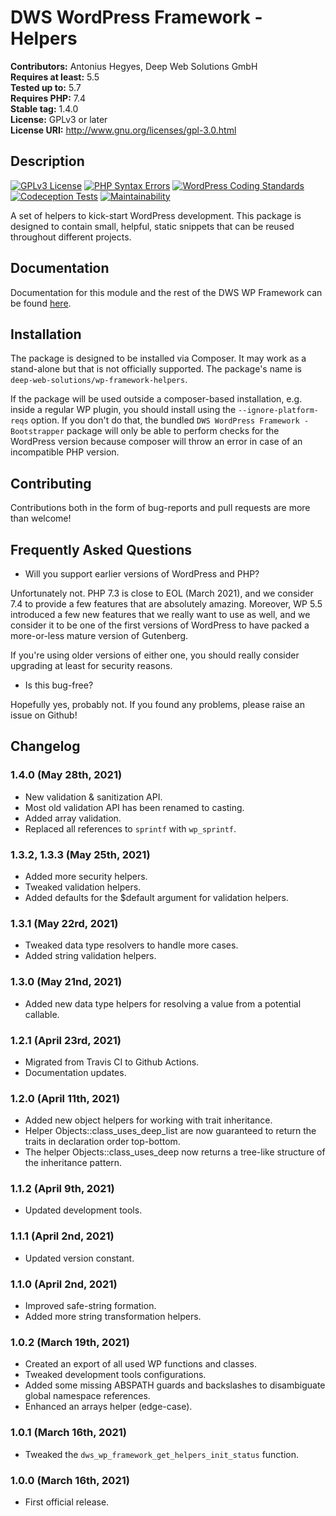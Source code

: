 # DWS WordPress Framework - Helpers

**Contributors:** Antonius Hegyes, Deep Web Solutions GmbH  
**Requires at least:** 5.5  
**Tested up to:** 5.7  
**Requires PHP:** 7.4  
**Stable tag:** 1.4.0  
**License:** GPLv3 or later  
**License URI:** http://www.gnu.org/licenses/gpl-3.0.html  


## Description

[![GPLv3 License](https://img.shields.io/badge/License-GPL%20v3-yellow.svg)](https://opensource.org/licenses/)
[![PHP Syntax Errors](https://github.com/deep-web-solutions/wordpress-framework-helpers/actions/workflows/php-syntax-errors.yml/badge.svg)](https://github.com/deep-web-solutions/wordpress-framework-helpers/actions/workflows/php-syntax-errors.yml)
[![WordPress Coding Standards](https://github.com/deep-web-solutions/wordpress-framework-helpers/actions/workflows/wordpress-coding-standards.yml/badge.svg)](https://github.com/deep-web-solutions/wordpress-framework-helpers/actions/workflows/wordpress-coding-standards.yml)
[![Codeception Tests](https://github.com/deep-web-solutions/wordpress-framework-helpers/actions/workflows/codeception-tests.yml/badge.svg)](https://github.com/deep-web-solutions/wordpress-framework-helpers/actions/workflows/codeception-tests.yml)
[![Maintainability](https://api.codeclimate.com/v1/badges/b777a17778d2969dfa84/maintainability)](https://codeclimate.com/github/deep-web-solutions/wordpress-framework-helpers/maintainability)

A set of helpers to kick-start WordPress development. This package is designed to contain small, helpful, static snippets 
that can be reused throughout different projects.


## Documentation

Documentation for this module and the rest of the DWS WP Framework can be found [here](https://framework.deep-web-solutions.com/helpers-module/motivation).


## Installation

The package is designed to be installed via Composer. It may work as a stand-alone but that is not officially supported.
The package's name is `deep-web-solutions/wp-framework-helpers`.

If the package will be used outside a composer-based installation, e.g. inside a regular WP plugin, you should install
using the `--ignore-platform-reqs` option. If you don't do that, the bundled `DWS WordPress Framework - Bootstrapper` package 
will only be able to perform checks for the WordPress version because composer will throw an error in case of an incompatible PHP version.


## Contributing

Contributions both in the form of bug-reports and pull requests are more than welcome!


## Frequently Asked Questions

- Will you support earlier versions of WordPress and PHP?

Unfortunately not. PHP 7.3 is close to EOL (March 2021), and we consider 7.4 to provide a few features that are absolutely amazing.
Moreover, WP 5.5 introduced a few new features that we really want to use as well, and we consider it to be one of the first versions
of WordPress to have packed a more-or-less mature version of Gutenberg.

If you're using older versions of either one, you should really consider upgrading at least for security reasons.

- Is this bug-free?

Hopefully yes, probably not. If you found any problems, please raise an issue on Github!


## Changelog

### 1.4.0 (May 28th, 2021)
* New validation & sanitization API.
* Most old validation API has been renamed to casting.
* Added array validation.
* Replaced all references to `sprintf` with `wp_sprintf`.

### 1.3.2, 1.3.3 (May 25th, 2021)
* Added more security helpers.
* Tweaked validation helpers.
* Added defaults for the $default argument for validation helpers.

### 1.3.1 (May 22rd, 2021)
* Tweaked data type resolvers to handle more cases.
* Added string validation helpers.

### 1.3.0 (May 21nd, 2021)
* Added new data type helpers for resolving a value from a potential callable.

### 1.2.1 (April 23rd, 2021)
* Migrated from Travis CI to Github Actions.
* Documentation updates.

### 1.2.0 (April 11th, 2021)
* Added new object helpers for working with trait inheritance.
* Helper Objects::class_uses_deep_list are now guaranteed to return the traits in declaration order top-bottom.
* The helper Objects::class_uses_deep now returns a tree-like structure of the inheritance pattern.

### 1.1.2 (April 9th, 2021)
* Updated development tools.

### 1.1.1 (April 2nd, 2021)
* Updated version constant.

### 1.1.0 (April 2nd, 2021)
* Improved safe-string formation.
* Added more string transformation helpers.

### 1.0.2 (March 19th, 2021)
* Created an export of all used WP functions and classes.
* Tweaked development tools configurations.
* Added some missing ABSPATH guards and backslashes to disambiguate global namespace references.
* Enhanced an arrays helper (edge-case).

### 1.0.1 (March 16th, 2021)
* Tweaked the `dws_wp_framework_get_helpers_init_status` function.

### 1.0.0 (March 16th, 2021)
* First official release.
